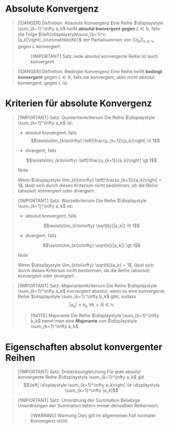 # Absolute Konvergenz 
> [!DANGER] Definition: Absolute Konvergenz
> Eine Reihe $\displaystyle \sum_{k=1}^\infty a_k$ heißt **absolut konvergent gegen** $L \in \mathbb{R}$, falls die Folge $\left(\displaystyle\sum_{k=1}^n |a_k|\right)_{n\in\mathbb{N}}$ der Partialsummen von $(|a_k|)_{k\in\mathbb{N}}$ gegen $L$ konvergiert.
> > [!IMPORTANT] Satz
> > Jede absolut konvergente Reihe ist auch konvergent.

> [!DANGER] Definition: Bedingte Konvergenz
> Eine Reihe heißt **bedingt konvergent** gegen $L\in\mathbb{R}$, falls sie konvergent, aber *nicht absolut* konvergent, gegen $L$ ist.

# Kriterien für absolute Konvergenz
> [!IMPORTANT] Satz: Quotientenkriterium
> Die Reihe $\displaystyle \sum_{k=1}^\infty a_k$ ist:
> - absolut konvergent, falls
> $$\exists\lim_{k\to\infty} \left|\frac{a_{k+1}}{a_k}\right| \lt 1$$
> 
> - divergent, falls
> 
> $$\exists\lim_{k\to\infty} \left|\frac{a_{k+1}}{a_k}\right| \gt 1$$
> 
> > [!NOTE]
> > Wenn $\displaystyle \lim_{k\to\infty} \left|\frac{a_{k+1}}{a_k}\right| = 1$,  lässt sich durch dieses Kriterium nicht bestimmen, ob die Reihe (absolut) konvergiert oder divergiert.

> [!IMPORTANT] Satz: Wurzelkriterium
> Die Reihe $\displaystyle \sum_{k=1}^\infty a_k$ ist:
> - absolut konvergent, falls
> 
> $$\exists\lim_{k\to\infty} \sqrt[k]{|a_k|} \lt 1$$
> 
> - divergent, falls
> 
> $$\exists\lim_{k\to\infty} \sqrt[k]{|a_k|} \gt 1$$
> 
> > [!NOTE]
> > Wenn $\displaystyle \lim_{k\to\infty} \sqrt[k]{a_k} = 1$,  lässt sich durch dieses Kriterium nicht bestimmen, ob die Reihe (absolut) konvergiert oder divergiert.

> [!IMPORTANT] Satz: Majorantentkriterium
> Die Reihe $\displaystyle \sum_{k=1}^\infty a_k$ konvergiert absolut, wenn es eine konvergente Reihe $\displaystyle \sum_{k=1}^\infty b_k$ gibt, sodass
> $$|a_k| \le b_k \,\, \forall k\ge N \in\mathbb{N}$$
> 
> > [!NOTE] Majorante
> > Die Reihe $\displaystyle \sum_{k=1}^\infty b_k$ nennt man eine **Majorante** von $\displaystyle \sum_{k=1}^\infty a_k$.

# Eigenschaften absolut konvergenter Reihen
> [!IMPORTANT] Satz: Dreiecksungleichung
> Für jede absolut konvergente Reihe $\displaystyle \sum_{k=1}^\infty a_k$ gilt
> $$\left| \displaystyle \sum_{k=1}^\infty a_k\right| \le \displaystyle \sum_{k=1}^\infty |a_k|$$

> [!IMPORTANT] Satz: Umordnung der Summation
> Beliebige Umordnungen der Summation liefern immer denselben Reihenwert.
> > [!WARNING] Warnung
> > Dies gilt im allgemeinen Fall normaler Konvergenz *nicht*.